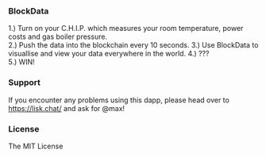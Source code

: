 ### BlockData
  
1.) Turn on your C.H.I.P. which measures your room temperature, power costs and gas boiler pressure.  
2.) Push the data into the blockchain every 10 seconds.
3.) Use BlockData to visuallise and view your data everywhere in the world.
4.) ???  
5.) WIN!  

### Support  
  
If you encounter any problems using this dapp, please head over to https://lisk.chat/ and ask for @max!  
  
### License  
  
The MIT License  
